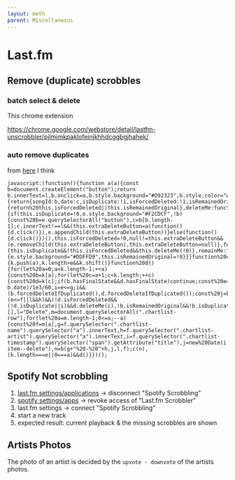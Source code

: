 ```yaml
---
layout: meth
parent: Miscellaneous
---
```


# Last.fm

## Remove (duplicate) scrobbles

### batch select & delete

This chrome extension

<https://chrome.google.com/webstore/detail/lastfm-unscrobbler/pjlmjmkpaklofeinjkhhdcggbgjhahek/>

### auto remove duplicates

from [here](https://github.com/shevchenkoartem/lastfm-smart-deduper) I think

```
javascript:(function(){function a(a){const b=document.createElement("button");return b.innerText=l,b.onclick=a,b.style.background="#D92323",b.style.color="white",b.style.padding="5px",b}function%20b(b,c,d,e){return{songId:b,date:c,isDuplicate:!1,isForcedDeleted:!1,isRemainedOriginal:!1,extraDeleteButton:null,get%20hasFinalState(){return%20this.isForcedDeleted||this.isRemainedOriginal},deleteMe:function(b){if(this.isDuplicate=!0,e.style.background="#F2CDCF",!b){const%20b=e.querySelectorAll("button"),c=b[b.length-1];c.innerText!==l&&(this.extraDeleteButton=a(function(){d.click()}),e.appendChild(this.extraDeleteButton))}else(function(){d.click()})(),this.isForcedDeleted=!0,null!=this.extraDeleteButton&&(e.removeChild(this.extraDeleteButton),this.extraDeleteButton=null)},forcedDeleteIfDuplicated:function(){this.isDuplicate&&!this.isForcedDeleted&&this.deleteMe(!0)},remainMe:function(){e.style.background="#DDFFD9",this.isRemainedOriginal=!0}}}function%20c(a){k.push(a),k.length>e&&k.shift()}function%20d(){for(let%20a=0;a<k.length-1;++a){const%20b=k[a];for(let%20c=a+1;c<k.length;++c){const%20d=k[c];if(b.hasFinalState&&d.hasFinalState)continue;const%20e=Math.abs(d.date-b.date)/1e3/60,i=e<=g;i&&(b.forcedDeleteIfDuplicated(),d.forcedDeleteIfDuplicated());const%20j=b.songId===d.songId,l=c===a+1;j&&(e<=f||l&&h)&&(!d.isForcedDeleted&&(!d.isDuplicate||i)&&d.deleteMe(i),!b.isRemainedOriginal&&!b.isDuplicate&&b.remainMe())}}}const%20e=4,f=15,g=1,h=!1,k=[],l="Delete",m=document.querySelectorAll(".chartlist-row");for(let%20a=m.length-1;0<=a;--a){const%20f=m[a],g=f.querySelector(".chartlist-name").querySelector("a").innerText,h=f.querySelector(".chartlist-artist").querySelector("a").innerText,i=f.querySelector(".chartlist-timestamp").querySelector("span").getAttribute("title"),j=new%20Date(i.replace("pm","%20pm").replace("am","%20am")),l=f.querySelector(".more-item--delete"),n=b(g+"%20-%20"+h,j,l,f);c(n),(k.length===e||0===a)&&d()}})();
```

## Spotify Not scrobbling

1. [last.fm settings/applications](https://www.last.fm/settings/applications) → disconnect "Spotify Scrobbling"
2. [spotify settings/apps](https://www.spotify.com/tw/account/apps/) → revoke access of "Last.fm Scrobbler"
3. last.fm settings → connect "Spotify Scrobbling"
4. start a new track
5. expected result: current playback & the missing scrobbles are shown

## Artists Photos

The photo of an artist is decided by the `upvote - downvote` of the artists photos.